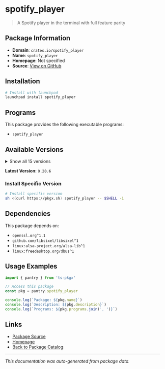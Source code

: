 # spotify_player

> A Spotify player in the terminal with full feature parity

## Package Information

- **Domain**: `crates.io/spotify_player`
- **Name**: `spotify_player`
- **Homepage**: Not specified
- **Source**: [View on GitHub](https://github.com/pkgxdev/pantry/tree/main/projects/crates.io/spotify_player/package.yml)

## Installation

```bash
# Install with launchpad
launchpad install spotify_player
```

## Programs

This package provides the following executable programs:

- `spotify_player`

## Available Versions

<details>
<summary>Show all 15 versions</summary>

- `0.20.6`, `0.20.5`, `0.20.4`, `0.20.3`, `0.20.2`
- `0.20.1`, `0.20.0`, `0.19.1`, `0.18.2`, `0.18.1`
- `0.18.0`, `0.17.2`, `0.17.1`, `0.17.0`, `0.0.0`

</details>

**Latest Version**: `0.20.6`

### Install Specific Version

```bash
# Install specific version
sh <(curl https://pkgx.sh) spotify_player -- $SHELL -i
```

## Dependencies

This package depends on:

- `openssl.org^1.1`
- `github.com/libsixel/libsixel^1`
- `linux:alsa-project.org/alsa-lib^1`
- `linux:freedesktop.org/dbus^1`

## Usage Examples

```typescript
import { pantry } from 'ts-pkgx'

// Access this package
const pkg = pantry.spotify_player

console.log(`Package: ${pkg.name}`)
console.log(`Description: ${pkg.description}`)
console.log(`Programs: ${pkg.programs.join(', ')}`)
```

## Links

- [Package Source](https://github.com/pkgxdev/pantry/tree/main/projects/crates.io/spotify_player/package.yml)
- [Homepage](#)
- [Back to Package Catalog](../package-catalog.md)

---

*This documentation was auto-generated from package data.*
